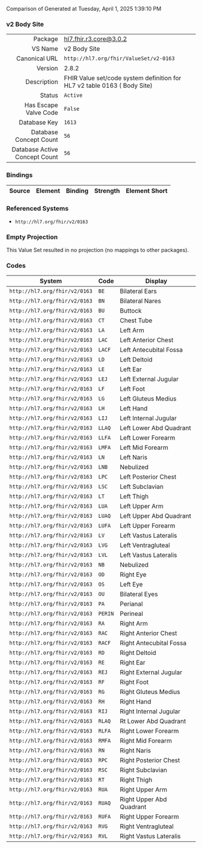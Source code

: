 Comparison of 
Generated at Tuesday, April 1, 2025 1:39:10 PM

### v2 Body Site

|      |     |
| ---: | --- |
| Package | hl7.fhir.r3.core@3.0.2 |
| VS Name | v2 Body Site |
| Canonical URL | `http://hl7.org/fhir/ValueSet/v2-0163` |
| Version | 2.8.2 |
| Description | FHIR Value set/code system definition for HL7 v2 table 0163 ( Body Site) |
| Status | `Active` |
| Has Escape Valve Code | `False` |
| Database Key | `1613` |
| Database Concept Count | `56` |
| Database Active Concept Count | `56` |
### Bindings

| Source | Element | Binding | Strength | Element Short |
| ------ | ------- | ------- | -------- | ------------- |

### Referenced Systems

* `http://hl7.org/fhir/v2/0163`
### Empty Projection

This Value Set resulted in no projection (no mappings to other packages).

### Codes

| System | Code | Display |
| ------ | ---- | ------- |
| `http://hl7.org/fhir/v2/0163` | `BE` | Bilateral Ears |
| `http://hl7.org/fhir/v2/0163` | `BN` | Bilateral Nares |
| `http://hl7.org/fhir/v2/0163` | `BU` | Buttock |
| `http://hl7.org/fhir/v2/0163` | `CT` | Chest Tube |
| `http://hl7.org/fhir/v2/0163` | `LA` | Left Arm |
| `http://hl7.org/fhir/v2/0163` | `LAC` | Left Anterior Chest |
| `http://hl7.org/fhir/v2/0163` | `LACF` | Left Antecubital Fossa |
| `http://hl7.org/fhir/v2/0163` | `LD` | Left Deltoid |
| `http://hl7.org/fhir/v2/0163` | `LE` | Left Ear |
| `http://hl7.org/fhir/v2/0163` | `LEJ` | Left External Jugular |
| `http://hl7.org/fhir/v2/0163` | `LF` | Left Foot |
| `http://hl7.org/fhir/v2/0163` | `LG` | Left Gluteus Medius |
| `http://hl7.org/fhir/v2/0163` | `LH` | Left Hand |
| `http://hl7.org/fhir/v2/0163` | `LIJ` | Left Internal Jugular |
| `http://hl7.org/fhir/v2/0163` | `LLAQ` | Left Lower Abd Quadrant |
| `http://hl7.org/fhir/v2/0163` | `LLFA` | Left Lower Forearm |
| `http://hl7.org/fhir/v2/0163` | `LMFA` | Left Mid Forearm |
| `http://hl7.org/fhir/v2/0163` | `LN` | Left Naris |
| `http://hl7.org/fhir/v2/0163` | `LNB` | Nebulized |
| `http://hl7.org/fhir/v2/0163` | `LPC` | Left Posterior Chest |
| `http://hl7.org/fhir/v2/0163` | `LSC` | Left Subclavian |
| `http://hl7.org/fhir/v2/0163` | `LT` | Left Thigh |
| `http://hl7.org/fhir/v2/0163` | `LUA` | Left Upper Arm |
| `http://hl7.org/fhir/v2/0163` | `LUAQ` | Left Upper Abd Quadrant |
| `http://hl7.org/fhir/v2/0163` | `LUFA` | Left Upper Forearm |
| `http://hl7.org/fhir/v2/0163` | `LV` | Left Vastus Lateralis |
| `http://hl7.org/fhir/v2/0163` | `LVG` | Left Ventragluteal |
| `http://hl7.org/fhir/v2/0163` | `LVL` | Left Vastus Lateralis |
| `http://hl7.org/fhir/v2/0163` | `NB` | Nebulized |
| `http://hl7.org/fhir/v2/0163` | `OD` | Right Eye |
| `http://hl7.org/fhir/v2/0163` | `OS` | Left Eye |
| `http://hl7.org/fhir/v2/0163` | `OU` | Bilateral Eyes |
| `http://hl7.org/fhir/v2/0163` | `PA` | Perianal |
| `http://hl7.org/fhir/v2/0163` | `PERIN` | Perineal |
| `http://hl7.org/fhir/v2/0163` | `RA` | Right Arm |
| `http://hl7.org/fhir/v2/0163` | `RAC` | Right Anterior Chest |
| `http://hl7.org/fhir/v2/0163` | `RACF` | Right Antecubital Fossa |
| `http://hl7.org/fhir/v2/0163` | `RD` | Right Deltoid |
| `http://hl7.org/fhir/v2/0163` | `RE` | Right Ear |
| `http://hl7.org/fhir/v2/0163` | `REJ` | Right External Jugular |
| `http://hl7.org/fhir/v2/0163` | `RF` | Right Foot |
| `http://hl7.org/fhir/v2/0163` | `RG` | Right Gluteus Medius |
| `http://hl7.org/fhir/v2/0163` | `RH` | Right Hand |
| `http://hl7.org/fhir/v2/0163` | `RIJ` | Right Internal Jugular |
| `http://hl7.org/fhir/v2/0163` | `RLAQ` | Rt Lower Abd Quadrant |
| `http://hl7.org/fhir/v2/0163` | `RLFA` | Right Lower Forearm |
| `http://hl7.org/fhir/v2/0163` | `RMFA` | Right Mid Forearm |
| `http://hl7.org/fhir/v2/0163` | `RN` | Right Naris |
| `http://hl7.org/fhir/v2/0163` | `RPC` | Right Posterior Chest |
| `http://hl7.org/fhir/v2/0163` | `RSC` | Right Subclavian |
| `http://hl7.org/fhir/v2/0163` | `RT` | Right Thigh |
| `http://hl7.org/fhir/v2/0163` | `RUA` | Right Upper Arm |
| `http://hl7.org/fhir/v2/0163` | `RUAQ` | Right Upper Abd Quadrant |
| `http://hl7.org/fhir/v2/0163` | `RUFA` | Right Upper Forearm |
| `http://hl7.org/fhir/v2/0163` | `RVG` | Right Ventragluteal |
| `http://hl7.org/fhir/v2/0163` | `RVL` | Right Vastus Lateralis |
